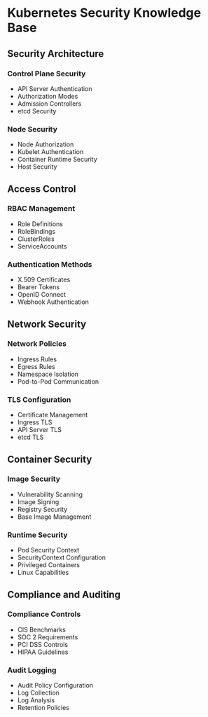 # Kubernetes Security Knowledge Base

## Security Architecture
### Control Plane Security
- API Server Authentication
- Authorization Modes
- Admission Controllers
- etcd Security

### Node Security
- Node Authorization
- Kubelet Authentication
- Container Runtime Security
- Host Security

## Access Control
### RBAC Management
- Role Definitions
- RoleBindings
- ClusterRoles
- ServiceAccounts

### Authentication Methods
- X.509 Certificates
- Bearer Tokens
- OpenID Connect
- Webhook Authentication

## Network Security
### Network Policies
- Ingress Rules
- Egress Rules
- Namespace Isolation
- Pod-to-Pod Communication

### TLS Configuration
- Certificate Management
- Ingress TLS
- API Server TLS
- etcd TLS

## Container Security
### Image Security
- Vulnerability Scanning
- Image Signing
- Registry Security
- Base Image Management

### Runtime Security
- Pod Security Context
- SecurityContext Configuration
- Privileged Containers
- Linux Capabilities

## Compliance and Auditing
### Compliance Controls
- CIS Benchmarks
- SOC 2 Requirements
- PCI DSS Controls
- HIPAA Guidelines

### Audit Logging
- Audit Policy Configuration
- Log Collection
- Log Analysis
- Retention Policies 